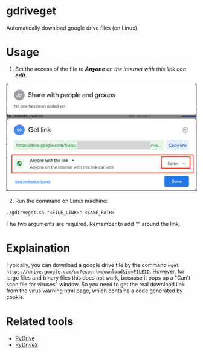# gdriveget
Automatically download google drive files (on Linux). 

# Usage
1. Set the access of the file to ***Anyone** on the internet with this link can **edit***.

![set file access](imgs/gdriveaccess.png "set file access")

2. Run the command on Linux machine: 
```
./gdirveget.sh "<FILE_LINK>" <SAVE_PATH>
```
The two arguments are required. Remember to add *""* around the link.

# Explaination
Typically, you can download a google drive file by the command `wget https://drive.google.com/uc?export=download&id=FILEID`. However, for large files and binary files this does not work, because it pops up a "Can't scan file for viruses" window. So you need to get the real download link from the virus warning html page, which contains a code generated by cookie. 

# Related tools
 - [PyDrive](https://github.com/googleworkspace/PyDrive)
 - [PyDrive2](https://github.com/iterative/PyDrive2)
